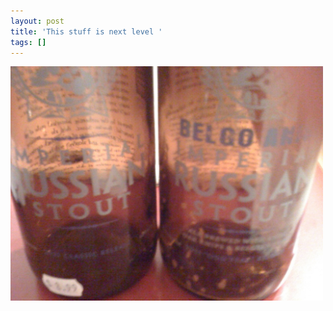 ```yaml
---
layout: post
title: 'This stuff is next level '
tags: []
---
```


<p>
<div class='p_embed p_image_embed'>
<img alt="Image" height="375" src="/images/31181990-image.jpg" width="500" />

</div>
</p>
